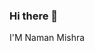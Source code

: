 ### Hi there 👋
I'M Naman Mishra 
<!--
**namanofl/namanofl** is a ✨ _special_ ✨ repository because its `README.md` (this file) appears on your GitHub profile.

Here are some ideas to get you started:

- 🔭 I’m currently working on ... NM iNfo
- 🌱 I’m currently learning ... Python, Java, c++
- 👯 I’m looking to collaborate on ...
- 🤔 I’m looking for help with ...
- 💬 Ask me about ... My Life is My mummy, papa, didi, bhaiya, and my Wife
- 📫 How to reach me: ...
- 😄 Pronouns: ...
- ⚡ Fun fact: ...
-->
